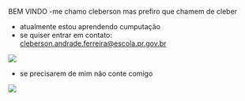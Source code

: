 BEM VINDO 
-me chamo cleberson mas prefiro que chamem de cleber

- atualmente estou aprendendo cumputação
- se quiser entrar em contato: cleberson.andrade.ferreira@escola.pr.gov.br


![](https://media1.tenor.com/m/hG_kvCM8GZkAAAAd/shocked-miles-morales-shocked-meme.gif)

- se precisarem de mim não conte comigo

![](https://media1.tenor.com/m/5HpezaVRhgQAAAAC/santos.gif)
